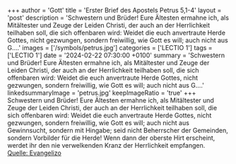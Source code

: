 +++
author = 'Gott'
title = 'Erster Brief des Apostels Petrus 5,1-4'
layout = 'post'
description = 'Schwestern und Brüder! Eure Ältesten ermahne ich, als Mitältester und Zeuge der Leiden Christi, der auch an der Herrlichkeit teilhaben soll, die sich offenbaren wird: Weidet die euch anvertraute Herde Gottes, nicht gezwungen, sondern freiwillig, wie Gott es will; auch nicht aus G....'
images = ['/symbols/petrus.jpg']
categories = ['LECTIO 1']
tags = ['LECTIO 1']
date = '2024-02-22 07:30:00 +0100'
summary = 'Schwestern und Brüder! Eure Ältesten ermahne ich, als Mitältester und Zeuge der Leiden Christi, der auch an der Herrlichkeit teilhaben soll, die sich offenbaren wird: Weidet die euch anvertraute Herde Gottes, nicht gezwungen, sondern freiwillig, wie Gott es will; auch nicht aus G....'
linkedsummaryImage = 'petrus.jpg'
keepImageRatio = 'true'
+++
Schwestern und Brüder! Eure Ältesten ermahne ich, als Mitältester und Zeuge der Leiden Christi, der auch an der Herrlichkeit teilhaben soll, die sich offenbaren wird:
Weidet die euch anvertraute Herde Gottes, nicht gezwungen, sondern freiwillig, wie Gott es will; auch nicht aus Gewinnsucht, sondern mit Hingabe;
seid nicht Beherrscher der Gemeinden, sondern Vorbilder für die Herde!
Wenn dann der oberste Hirt erscheint, werdet ihr den nie verwelkenden Kranz der Herrlichkeit empfangen.<!--more--><br> [Quelle: Evangelizo](https://evangeliumtagfuertag.org/DE/gospel)